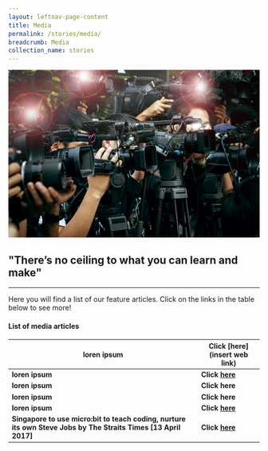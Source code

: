 ```yaml
---
layout: leftnav-page-content
title: Media
permalink: /stories/media/
breadcrumb: Media
collection_name: stories
---
```

![media main image](/images/stories/media/media-main-page.jpg)

## "There’s no ceiling to what you can learn and make" 


---

Here you will find a list of our feature articles. Click on the links in the table below to see more!

#### List of media articles

| loren ipsum | Click [here](insert web link) |
|--|--|
| **loren ipsum** | **Click [here](/media-content-placeholder/)** |
| **loren ipsum** | **Click here** |
| **loren ipsum** | **Click here** |
| **loren ipsum** | **Click [here](/media-content-placeholder/)** |
| **Singapore to use micro:bit to teach coding, nurture its own Steve Jobs by The Straits Times [13 April 2017]** | **Click [here](https://www.straitstimes.com/singapore/singapore-to-use-microbit-to-teach-coding-nurture-its-own-steve-jobs)** |
